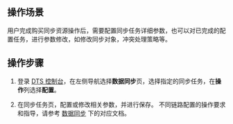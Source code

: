 
## 操作场景
用户完成购买同步资源操作后，需要配置同步任务详细参数，也可以对已完成的配置任务，进行参数修改，如修改同步对象，冲突处理策略等。

## 操作步骤
1. 登录 [DTS 控制台](https://console.cloud.tencent.com/dts/migration)，在左侧导航选择**数据同步**页，选择指定的同步任务，在**操作**列选择**配置**。
    
2. 在同步任务页，配置或修改相关参数，并进行保存。
   不同链路配置的操作要求和指导，请参考 [数据同步](https://cloud.tencent.com/document/product/571/58672) 下的对应文档。
